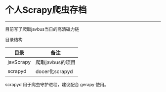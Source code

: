 # 个人Scrapy爬虫存档  

---

目前写了爬取javbus当日的高清磁力链

目录结构  

| 目录        | 备注            |
|-----------|---------------|
| javScrapy | 爬取javbus的项目   |
| scrapyd   | docer化scrapyd |


scrapyd 用于爬虫守护进程，建议配合 gerapy 使用。